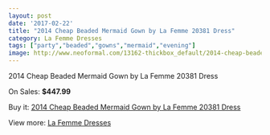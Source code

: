 ```yaml
---
layout: post
date: '2017-02-22'
title: "2014 Cheap Beaded Mermaid Gown by La Femme 20381 Dress"
category: La Femme Dresses
tags: ["party","beaded","gowns","mermaid","evening"]
image: http://www.neoformal.com/13162-thickbox_default/2014-cheap-beaded-mermaid-gown-by-la-femme-20381-dress.jpg
---
```

2014 Cheap Beaded Mermaid Gown by La Femme 20381 Dress

On Sales: **$447.99**
<a href="https://www.neoformal.com/en/la-femme-dresses-2014/4590-2014-cheap-beaded-mermaid-gown-by-la-femme-20381-dress.html"><amp-img layout="responsive" width="600" height="600" src="//www.neoformal.com/13162-thickbox_default/2014-cheap-beaded-mermaid-gown-by-la-femme-20381-dress.jpg" alt="2014 Cheap Beaded Mermaid Gown by La Femme 20381 Dress 0" /></a>
<a href="https://www.neoformal.com/en/la-femme-dresses-2014/4590-2014-cheap-beaded-mermaid-gown-by-la-femme-20381-dress.html"><amp-img layout="responsive" width="600" height="600" src="//www.neoformal.com/13163-thickbox_default/2014-cheap-beaded-mermaid-gown-by-la-femme-20381-dress.jpg" alt="2014 Cheap Beaded Mermaid Gown by La Femme 20381 Dress 1" /></a>
<a href="https://www.neoformal.com/en/la-femme-dresses-2014/4590-2014-cheap-beaded-mermaid-gown-by-la-femme-20381-dress.html"><amp-img layout="responsive" width="600" height="600" src="//www.neoformal.com/13164-thickbox_default/2014-cheap-beaded-mermaid-gown-by-la-femme-20381-dress.jpg" alt="2014 Cheap Beaded Mermaid Gown by La Femme 20381 Dress 2" /></a>

Buy it: [2014 Cheap Beaded Mermaid Gown by La Femme 20381 Dress](https://www.neoformal.com/en/la-femme-dresses-2014/4590-2014-cheap-beaded-mermaid-gown-by-la-femme-20381-dress.html "2014 Cheap Beaded Mermaid Gown by La Femme 20381 Dress")

View more: [La Femme Dresses](https://www.neoformal.com/en/56-la-femme-dresses-2014 "La Femme Dresses")